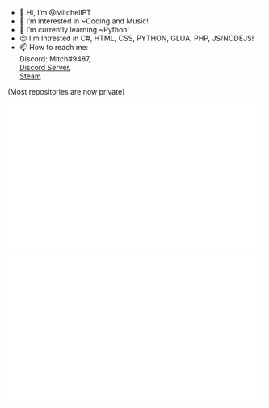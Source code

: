 - 👋 Hi, I’m @MitchellPT
- 👀 I’m interested in ~Coding and Music!
- 🌱 I’m currently learning ~Python!
- 😉 I'm Intrested in C#, HTML, CSS, PYTHON, GLUA, PHP, JS/NODEJS!
- 📫 How to reach me:\
Discord: Mitch#9487,\
[Discord Server](https://discord.gg/jUfTTvB3nP),\
[Steam](https://steamcommunity.com/id/mitchellpt/)
<!-- 💞️ I’m looking to collaborate on ... -->
(Most repositories are now private)

![](https://github.com/MitchellPT/github-stats-transparent/blob/output/generated/overview.svg)
![](https://github.com/MitchellPT/github-stats-transparent/blob/output/generated/languages.svg)
